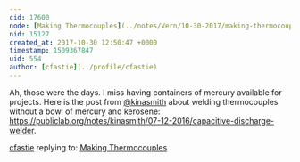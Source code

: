 ```yaml
---
cid: 17600
node: [Making Thermocouples](../notes/Vern/10-30-2017/making-thermocouples)
nid: 15127
created_at: 2017-10-30 12:50:47 +0000
timestamp: 1509367847
uid: 554
author: [cfastie](../profile/cfastie)
---
```


Ah, those were the days. I miss having containers of mercury available for projects. Here is the post from [@kinasmith](/profile/kinasmith) about welding thermocouples without a bowl of mercury and kerosene: https://publiclab.org/notes/kinasmith/07-12-2016/capacitive-discharge-welder. 

[cfastie](../profile/cfastie) replying to: [Making Thermocouples](../notes/Vern/10-30-2017/making-thermocouples)

